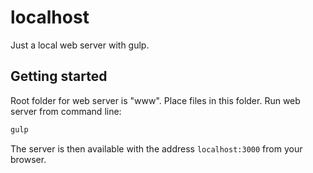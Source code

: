 # localhost #

Just a local web server with gulp.


## Getting started ##

Root folder for web server is "www". Place files in this folder.
Run web server from command line:

```bash
gulp
```

The server is then available with the address `localhost:3000` from your browser.
